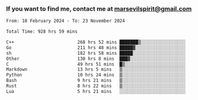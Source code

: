 ### If you want to find me, contact me at marsevilspirit@gmail.com

<!--
**marsevilspirit/marsevilspirit** is a ✨ _special_ ✨ repository because its `README.md` (this file) appears on your GitHub profile.

Here are some ideas to get you started:

- 🔭 I’m currently working on ...
- 🌱 I’m currently learning ...
- 👯 I’m looking to collaborate on ...
- 🤔 I’m looking for help with ...
- 💬 Ask me about ...
- 📫 How to reach me: ...
- 😄 Pronouns: ...
- ⚡ Fun fact: ...
-->
<!--START_SECTION:waka-->

```txt
From: 18 February 2024 - To: 23 November 2024

Total Time: 928 hrs 59 mins

C++                        268 hrs 52 mins ███████▒░░░░░░░░░░░░░░░░░   28.94 %
Go                         211 hrs 48 mins █████▓░░░░░░░░░░░░░░░░░░░   22.80 %
sh                         182 hrs 58 mins █████░░░░░░░░░░░░░░░░░░░░   19.70 %
Other                      130 hrs 8 mins  ███▓░░░░░░░░░░░░░░░░░░░░░   14.01 %
C                          49 hrs 51 mins  █▒░░░░░░░░░░░░░░░░░░░░░░░   05.37 %
Markdown                   13 hrs 5 mins   ▒░░░░░░░░░░░░░░░░░░░░░░░░   01.41 %
Python                     10 hrs 24 mins  ▒░░░░░░░░░░░░░░░░░░░░░░░░   01.12 %
Bash                       9 hrs 21 mins   ▒░░░░░░░░░░░░░░░░░░░░░░░░   01.01 %
Rust                       8 hrs 22 mins   ▒░░░░░░░░░░░░░░░░░░░░░░░░   00.90 %
Lua                        5 hrs 21 mins   ░░░░░░░░░░░░░░░░░░░░░░░░░   00.58 %
```

<!--END_SECTION:waka-->
